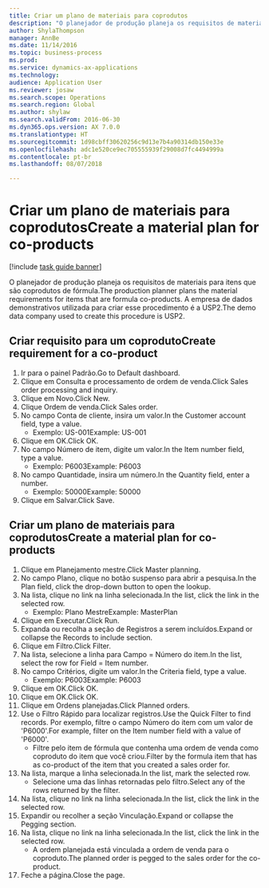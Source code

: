 ```yaml
--- 
title: Criar um plano de materiais para coprodutos
description: "O planejador de produção planeja os requisitos de materiais para itens que são coprodutos de fórmula."
author: ShylaThompson
manager: AnnBe
ms.date: 11/14/2016
ms.topic: business-process
ms.prod: 
ms.service: dynamics-ax-applications
ms.technology: 
audience: Application User
ms.reviewer: josaw
ms.search.scope: Operations
ms.search.region: Global
ms.author: shylaw
ms.search.validFrom: 2016-06-30
ms.dyn365.ops.version: AX 7.0.0
ms.translationtype: HT
ms.sourcegitcommit: 1d98cbff30620256c9d13e7b4a90314db150e33e
ms.openlocfilehash: adc1e520ce9ec705555939f29008d7fc4494999a
ms.contentlocale: pt-br
ms.lasthandoff: 08/07/2018

---
```

# <a name="create-a-material-plan-for-co-products"></a><span data-ttu-id="4aab6-103">Criar um plano de materiais para coprodutos</span><span class="sxs-lookup"><span data-stu-id="4aab6-103">Create a material plan for co-products</span></span>

[!include [task guide banner](../../includes/task-guide-banner.md)]

<span data-ttu-id="4aab6-104">O planejador de produção planeja os requisitos de materiais para itens que são coprodutos de fórmula.</span><span class="sxs-lookup"><span data-stu-id="4aab6-104">The production planner plans the material requirements for items that are formula co-products.</span></span> <span data-ttu-id="4aab6-105">A empresa de dados demonstrativos utilizada para criar esse procedimento é a USP2.</span><span class="sxs-lookup"><span data-stu-id="4aab6-105">The demo data company used to create this procedure is USP2.</span></span>


## <a name="create-requirement-for-a-co-product"></a><span data-ttu-id="4aab6-106">Criar requisito para um coproduto</span><span class="sxs-lookup"><span data-stu-id="4aab6-106">Create requirement for a co-product</span></span>
1. <span data-ttu-id="4aab6-107">Ir para o painel Padrão.</span><span class="sxs-lookup"><span data-stu-id="4aab6-107">Go to Default dashboard.</span></span>
2. <span data-ttu-id="4aab6-108">Clique em Consulta e processamento de ordem de venda.</span><span class="sxs-lookup"><span data-stu-id="4aab6-108">Click Sales order processing and inquiry.</span></span>
3. <span data-ttu-id="4aab6-109">Clique em Novo.</span><span class="sxs-lookup"><span data-stu-id="4aab6-109">Click New.</span></span>
4. <span data-ttu-id="4aab6-110">Clique Ordem de venda.</span><span class="sxs-lookup"><span data-stu-id="4aab6-110">Click Sales order.</span></span>
5. <span data-ttu-id="4aab6-111">No campo Conta de cliente, insira um valor.</span><span class="sxs-lookup"><span data-stu-id="4aab6-111">In the Customer account field, type a value.</span></span>
    * <span data-ttu-id="4aab6-112">Exemplo: US-001</span><span class="sxs-lookup"><span data-stu-id="4aab6-112">Example: US-001</span></span>  
6. <span data-ttu-id="4aab6-113">Clique em OK.</span><span class="sxs-lookup"><span data-stu-id="4aab6-113">Click OK.</span></span>
7. <span data-ttu-id="4aab6-114">No campo Número de item, digite um valor.</span><span class="sxs-lookup"><span data-stu-id="4aab6-114">In the Item number field, type a value.</span></span>
    * <span data-ttu-id="4aab6-115">Exemplo: P6003</span><span class="sxs-lookup"><span data-stu-id="4aab6-115">Example: P6003</span></span>  
8. <span data-ttu-id="4aab6-116">No campo Quantidade, insira um número.</span><span class="sxs-lookup"><span data-stu-id="4aab6-116">In the Quantity field, enter a number.</span></span>
    * <span data-ttu-id="4aab6-117">Exemplo: 50000</span><span class="sxs-lookup"><span data-stu-id="4aab6-117">Example: 50000</span></span>  
9. <span data-ttu-id="4aab6-118">Clique em Salvar.</span><span class="sxs-lookup"><span data-stu-id="4aab6-118">Click Save.</span></span>

## <a name="create-a-material-plan-for-co-products"></a><span data-ttu-id="4aab6-119">Criar um plano de materiais para coprodutos</span><span class="sxs-lookup"><span data-stu-id="4aab6-119">Create a material plan for co-products</span></span>
1. <span data-ttu-id="4aab6-120">Clique em Planejamento mestre.</span><span class="sxs-lookup"><span data-stu-id="4aab6-120">Click Master planning.</span></span>
2. <span data-ttu-id="4aab6-121">No campo Plano, clique no botão suspenso para abrir a pesquisa.</span><span class="sxs-lookup"><span data-stu-id="4aab6-121">In the Plan field, click the drop-down button to open the lookup.</span></span>
3. <span data-ttu-id="4aab6-122">Na lista, clique no link na linha selecionada.</span><span class="sxs-lookup"><span data-stu-id="4aab6-122">In the list, click the link in the selected row.</span></span>
    * <span data-ttu-id="4aab6-123">Exemplo: Plano Mestre</span><span class="sxs-lookup"><span data-stu-id="4aab6-123">Example: MasterPlan</span></span>  
4. <span data-ttu-id="4aab6-124">Clique em Executar.</span><span class="sxs-lookup"><span data-stu-id="4aab6-124">Click Run.</span></span>
5. <span data-ttu-id="4aab6-125">Expanda ou recolha a seção de Registros a serem incluídos.</span><span class="sxs-lookup"><span data-stu-id="4aab6-125">Expand or collapse the Records to include section.</span></span>
6. <span data-ttu-id="4aab6-126">Clique em Filtro.</span><span class="sxs-lookup"><span data-stu-id="4aab6-126">Click Filter.</span></span>
7. <span data-ttu-id="4aab6-127">Na lista, selecione a linha para Campo = Número do item.</span><span class="sxs-lookup"><span data-stu-id="4aab6-127">In the list, select the row for Field = Item number.</span></span>
8. <span data-ttu-id="4aab6-128">No campo Critérios, digite um valor.</span><span class="sxs-lookup"><span data-stu-id="4aab6-128">In the Criteria field, type a value.</span></span>
    * <span data-ttu-id="4aab6-129">Exemplo: P6003</span><span class="sxs-lookup"><span data-stu-id="4aab6-129">Example: P6003</span></span>  
9. <span data-ttu-id="4aab6-130">Clique em OK.</span><span class="sxs-lookup"><span data-stu-id="4aab6-130">Click OK.</span></span>
10. <span data-ttu-id="4aab6-131">Clique em OK.</span><span class="sxs-lookup"><span data-stu-id="4aab6-131">Click OK.</span></span>
11. <span data-ttu-id="4aab6-132">Clique em Ordens planejadas.</span><span class="sxs-lookup"><span data-stu-id="4aab6-132">Click Planned orders.</span></span>
12. <span data-ttu-id="4aab6-133">Use o Filtro Rápido para localizar registros.</span><span class="sxs-lookup"><span data-stu-id="4aab6-133">Use the Quick Filter to find records.</span></span> <span data-ttu-id="4aab6-134">Por exemplo, filtre o campo Número do item com um valor de 'P6000'.</span><span class="sxs-lookup"><span data-stu-id="4aab6-134">For example, filter on the Item number field with a value of 'P6000'.</span></span>
    * <span data-ttu-id="4aab6-135">Filtre pelo item de fórmula que contenha uma ordem de venda como coproduto do item que você criou.</span><span class="sxs-lookup"><span data-stu-id="4aab6-135">Filter by the formula item that has as co-product of the item that you created a sales order for.</span></span>  
13. <span data-ttu-id="4aab6-136">Na lista, marque a linha selecionada.</span><span class="sxs-lookup"><span data-stu-id="4aab6-136">In the list, mark the selected row.</span></span>
    * <span data-ttu-id="4aab6-137">Selecione uma das linhas retornadas pelo filtro.</span><span class="sxs-lookup"><span data-stu-id="4aab6-137">Select any of the rows returned by the filter.</span></span>  
14. <span data-ttu-id="4aab6-138">Na lista, clique no link na linha selecionada.</span><span class="sxs-lookup"><span data-stu-id="4aab6-138">In the list, click the link in the selected row.</span></span>
15. <span data-ttu-id="4aab6-139">Expandir ou recolher a seção Vinculação.</span><span class="sxs-lookup"><span data-stu-id="4aab6-139">Expand or collapse the Pegging section.</span></span>
16. <span data-ttu-id="4aab6-140">Na lista, clique no link na linha selecionada.</span><span class="sxs-lookup"><span data-stu-id="4aab6-140">In the list, click the link in the selected row.</span></span>
    * <span data-ttu-id="4aab6-141">A ordem planejada está vinculada a ordem de venda para o coproduto.</span><span class="sxs-lookup"><span data-stu-id="4aab6-141">The planned order is pegged to the sales order for the co-product.</span></span>  
17. <span data-ttu-id="4aab6-142">Feche a página.</span><span class="sxs-lookup"><span data-stu-id="4aab6-142">Close the page.</span></span>


